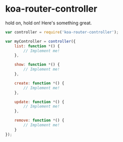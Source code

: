 # koa-router-controller

hold on, hold on! Here's something great.

```javascript
var controller = require('koa-router-controller');

var myController = controller({
	list: function *() {
		// Implement me!
	},

	show: function *() {
		// Implement me!
	},

	create: function *() {
		// Implement me!
	},

	update: function *() {
		// Implement me!
	},

	remove: function *() {
		// Implement me!
	}
});
```